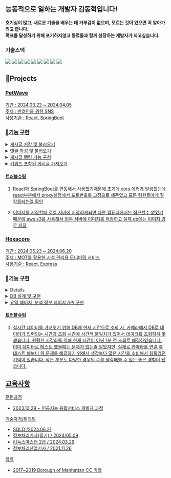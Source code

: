 <h2>능동적으로 일하는 개발자 김동혁입니다!</h2>

**호기심이 많고, 새로운 기술을 배우는 데 거부감이 없으며, 모르는 것이 있으면 꼭 알아가려고 합니다.
<br/>
목표를 달성하기 위해 포기하지않고 동료들과 함께 성장하는 개발자가 되고싶습니다.**

### 기술스택

<img src="https://img.shields.io/badge/Java-9F1D20?style=for-the-badge&logo=Java&logoColor=white"> <img src="https://img.shields.io/badge/Spring-6DB33F?style=for-the-badge&logo=Spring&logoColor=white"> <img src="https://img.shields.io/badge/Spring Boot-6DB33F?style=for-the-badge&logo=Spring Boot&logoColor=white"> <img src="https://img.shields.io/badge/MySQL-4479A1?style=for-the-badge&logo=MySQL&logoColor=white"> <img src="https://img.shields.io/badge/Oracle-F80000?style=for-the-badge&logo=Oracle&logoColor=white"> <img src="https://img.shields.io/badge/axios-5A29E4?style=for-the-badge&logo=axios&logoColor=white"> <img src="https://img.shields.io/badge/JavaScript-F7DF1E?style=for-the-badge&logo=JavaScript&logoColor=white"> <img src="https://img.shields.io/badge/NodeJS-F7DF1E?style=for-the-badge&logo=NodeJS&logoColor=white"> <img src="https://img.shields.io/badge/Express-4479A1?style=for-the-badge&logo=Express&logoColor=white">


<h2>📝Projects</h2>

### <a href="https://github.com/anhyunji494/pet-project">PetWave
기간 : 2024.03.22 ~ 2024.04.05
<br/>
주제 : 반려인을 위한 SNS
<br/>
사용기술 : React, SpringBoot

### 👨기능 구현 
<details>
	<summary>게시글 저장 및 불러오기</summary>
  
  게시글 업로드시 이미지 경로 db에 저장, 사진이 여러장인 게시글은 경로를 콤마로 구분해서 꺼내오기
</details>

<details>
	<summary>댓글 작성 및 불러오기</summary>
  
  댓글 작성 및 로딩시 axios 비동기 통신을 사용
</details>
<details>
	<summary>게시글 랭킹 기능 구현</summary>

   메인페이지 상단에 댓글이 많은 순서대로 5개 대표이미지 설정
</details>
<details>
	<summary>키워드 포함된 게시글 가져오기</summary>
	게시글 내용에 특정 키워드가 포함되면 최근 순으로 정렬후 보여주기
</details>

#### 트러블슈팅
1. React와 SpringBoot를 연동해서 사용했기때문에 초기에 cors 에러가 발생했는데 
   react부분에서 proxy설정에서 포트번호를 고정으로 해주었고 모든 팀원들에게 잘 작동되는걸 확인

3. 이미지를 저장할때 로컬 서버에 저장하게되면 다른 컴퓨터에서는 접근할수 없었기때문에 aws s3를 사용해서
외부 서버에 이미지를 저장하고 실제 db에는 이미지 경로 저장



### <a href="https://github.com/anhyunji494/kdt-ad-dashboard">Hexacore
기간 : 2024.05.23 ~ 2024.06.20
<br/>
주제 : MOT를 활용한 시설 관리용 모니터링 서비스
<br/>
사용기술 : React, Express

### 👨기능 구현 
<details>
	<summary>API문서 작성</summary>
  
<a href="https://animated-hisser-394.notion.site/API-5208301cdb2e4209958eecff255ae492?pvs=4">API
</details>

<details>
	<summary>DB 설계 및 구현</summary>
  
</details>
<details>
	<summary>요약 페이지, 분석 정보 페이지 API 구현 </summary>

   
</details>

#### 트러블슈팅

1. 실시간 데이터를 가져오기 위해 DB에 현재 시간으로 조회 시,
카메라에서 DB로 데이터가 입력되는 시간과 조회 시간에 시간적 불일치가 있어서 데이터를 조회하지 못했습니다.
원활한 시각화를 위해 현재 시간이 아닌 1분 전 조회로 해결하였습니다.
더미 데이터로 테스트 했을때는 문제가 없는줄 알았지만, 실제로 카메라를 연결 후 테스트 해보니 위 문제를 해결하기 위해서 생각보다 많은 시간을 소비해서 힘들었던 기억이 있습니다.
작은 부분도 다양한 경우의 수를 생각해볼 수 있는 좋은 경험이 됐습니다.


## 교육사항

훈련과정
+ 2023.12.29 ~ 인공지능 융합서비스 개발자 과정

기술자격/취득일
+ SQLD /2024.06.21
+ 정보처리기사(필기) / 2024/05.09
+ 리눅스마스터 2급 / 2024.03.29
+ 정보처리산업기사 / 2021.11.26

학력
+ 2017~2019 Borough of Manhattan CC 휴학
